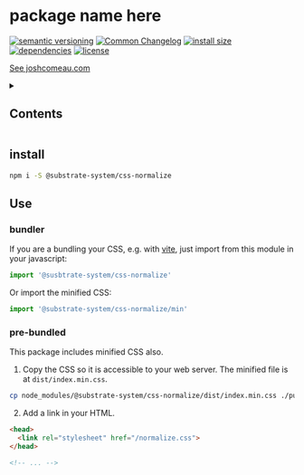 # package name here
[![semantic versioning](https://img.shields.io/badge/semver-2.0.0-blue?logo=semver&style=flat-square)](https://semver.org/)
[![Common Changelog](https://nichoth.github.io/badge/common-changelog.svg)](./CHANGELOG.md)
[![install size](https://flat.badgen.net/packagephobia/install/@substrate-system/css-normalize)](https://packagephobia.com/result?p=@nichoth/session-cookie)
[![dependencies](https://img.shields.io/badge/dependencies-zero-brightgreen.svg?style=flat-square)](package.json)
[![license](https://img.shields.io/badge/license-MIT-brightgreen.svg?style=flat-square)](LICENSE)

[See joshcomeau.com](https://www.joshwcomeau.com/css/custom-css-reset/)

<details><summary><h2>Contents</h2></summary>

<!-- toc -->

- [install](#install)
- [Use](#use)
  * [bundler](#bundler)
  * [pre-bundled](#pre-bundled)

<!-- tocstop -->

</details>

## install

```sh
npm i -S @substrate-system/css-normalize
```

## Use

### bundler
If you are a bundling your CSS, e.g. with [vite](https://vite.dev/), just import from this module in your javascript:

```js
import '@susbtrate-system/css-normalize'
```

Or import the minified CSS:
```js
import '@substrate-system/css-normalize/min'
```

### pre-bundled
This package includes minified CSS also.

1. Copy the CSS so it is accessible to your web server. The minified file is at `dist/index.min.css`.

```sh
cp node_modules/@substrate-system/css-normalize/dist/index.min.css ./public/normalize.css
```

2. Add a link in your HTML.

```html
<head>
  <link rel="stylesheet" href="/normalize.css">
</head>

<!-- ... -->
```
